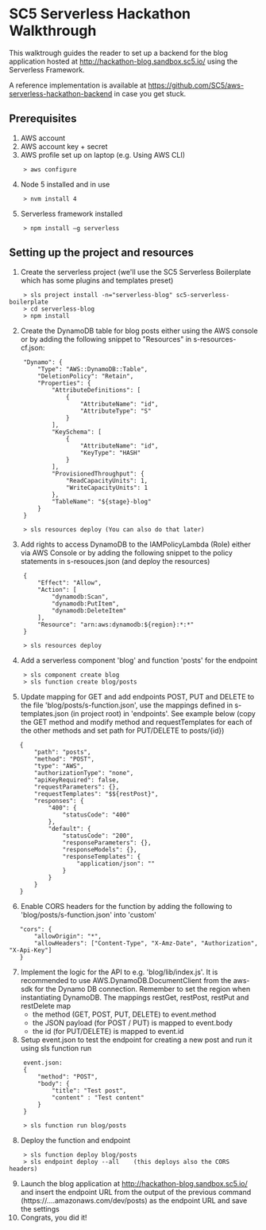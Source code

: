 # SC5 Serverless Hackathon Walkthrough

This walktrough guides the reader to set up a backend 
for the blog application hosted at http://hackathon-blog.sandbox.sc5.io/ using the Serverless Framework.

A reference implementation is available at https://github.com/SC5/aws-serverless-hackathon-backend in case you get stuck.

## Prerequisites

 1. AWS account 
 2. AWS account key + secret
 3. AWS profile set up on laptop (e.g. Using AWS CLI)
```
	> aws configure
``` 
 4. Node 5 installed and in use
```
	> nvm install 4
```
 5. Serverless framework installed
```
	> npm install –g serverless
```

## Setting up the project and resources

 1. Create the serverless project (we'll use the SC5 Serverless Boilerplate which has some plugins and templates preset)
```
    > sls project install -n="serverless-blog" sc5-serverless-boilerplate
    > cd serverless-blog
    > npm install
```
 2. Create the DynamoDB table for blog posts either using the AWS console or by adding the following snippet 
 to "Resources" in s-resources-cf.json:
```
    "Dynamo": {
        "Type": "AWS::DynamoDB::Table",
        "DeletionPolicy": "Retain",
        "Properties": {
            "AttributeDefinitions": [
                {
                    "AttributeName": "id",
                    "AttributeType": "S"
                }
            ],
            "KeySchema": [
                {
                    "AttributeName": "id",
                    "KeyType": "HASH"
                }
            ],
            "ProvisionedThroughput": {
                "ReadCapacityUnits": 1,
                "WriteCapacityUnits": 1
            },
            "TableName": "${stage}-blog"
        }
    }
    
    > sls resources deploy (You can also do that later)
```
 3. Add rights to access DynamoDB to the IAMPolicyLambda (Role) either via AWS Console
  or by adding the following snippet to the policy statements in s-resouces.json (and deploy the resources)  
```
    {
        "Effect": "Allow",
        "Action": [
            "dynamodb:Scan",
            "dynamodb:PutItem",
            "dynamodb:DeleteItem"
        ],
        "Resource": "arn:aws:dynamodb:${region}:*:*"
    }
    
    > sls resources deploy
```
 4. Add a serverless component 'blog' and function 'posts' for the endpoint
```
    > sls component create blog
    > sls function create blog/posts
```   
 5. Update mapping for GET and add endpoints POST, PUT and DELETE to the file 'blog/posts/s-function.json',
 use the mappings defined in s-templates.json (in project root) in 'endpoints'. See example below 
 (copy the GET method and modify method and requestTemplates for each of the other methods and set path for PUT/DELETE to posts/{id})
 ```
    {
        "path": "posts",
        "method": "POST",
        "type": "AWS",
        "authorizationType": "none",
        "apiKeyRequired": false,
        "requestParameters": {},
        "requestTemplates": "$${restPost}",
        "responses": {
            "400": {
                "statusCode": "400"
            },
            "default": {
                "statusCode": "200",
                "responseParameters": {},
                "responseModels": {},
                "responseTemplates": {
                    "application/json": ""
                }
            }
        }
    }
 ```
 6. Enable CORS headers for the function by adding the following to 'blog/posts/s-function.json' into 'custom'
 ```
    "cors": {
        "allowOrigin": "*",
        "allowHeaders": ["Content-Type", "X-Amz-Date", "Authorization", "X-Api-Key"]
    }
 ``` 
 7. Implement the logic for the API to e.g. 'blog/lib/index.js'. It is recommended to use AWS.DynamoDB.DocumentClient from the aws-sdk for the Dynamo DB connection. 
    Remember to set the region when instantiating DynamoDB. The mappings restGet, restPost, restPut and restDelete map
     - the method (GET, POST, PUT, DELETE) to event.method
     - the JSON payload (for POST / PUT) is mapped to event.body 
     - the id (for PUT/DELETE) is mapped to event.id
 8. Setup event.json to test the endpoint for creating a new post and run it using sls function run
```
    event.json:
    {
        "method": "POST",
        "body": {
            "title": "Test post",
            "content" : "Test content"   
        }
    }
    
    > sls function run blog/posts
```
 8. Deploy the function and endpoint
```
    > sls function deploy blog/posts
    > sls endpoint deploy --all    (this deploys also the CORS headers)
```
 9. Launch the blog application at http://hackathon-blog.sandbox.sc5.io/ and insert the endpoint URL from the output of the 
  previous command (https://....amazonaws.com/dev/posts) as the endpoint URL and save the settings
 10. Congrats, you did it!